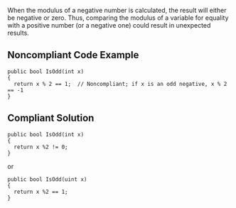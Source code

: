 When the modulus of a negative number is calculated, the result will either be negative or zero. Thus, comparing the modulus of a variable for equality with a positive number (or a negative one) could result in unexpected results.
 
## Noncompliant Code Example

    public bool IsOdd(int x)
    {
      return x % 2 == 1;  // Noncompliant; if x is an odd negative, x % 2 == -1
    }

## Compliant Solution

    public bool IsOdd(int x)
    {
      return x %2 != 0;
    }

or

    public bool IsOdd(uint x)
    {
      return x %2 == 1;
    }